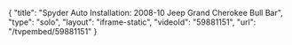 {
    "title": "Spyder Auto Installation: 2008-10 Jeep Grand Cherokee Bull Bar",
    "type": "solo",
    "layout": "iframe-static",
    "videoId": "59881151",
    "url": "\/tvpembed\/59881151"
}